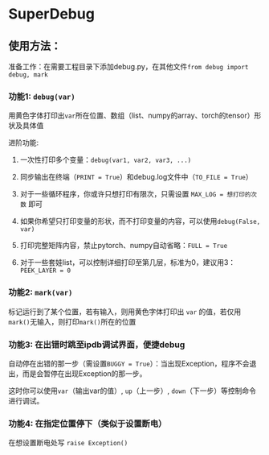 # SuperDebug

## 使用方法：

准备工作：在需要工程目录下添加debug.py，在其他文件`from debug import debug, mark`

### 功能1: `debug(var)`

用黄色字体打印出`var`所在位置、数组（list、numpy的array、torch的tensor）形状及具体值

进阶功能:

1. 一次性打印多个变量：`debug(var1, var2, var3, ...)`

2. 同步输出在终端（`PRINT = True`）和debug.log文件中（`TO_FILE = True`）

3. 对于一些循环程序，你或许只想打印有限次，只需设置 `MAX_LOG = 想打印的次数` 即可

4. 如果你希望只打印变量的形状，而不打印变量的内容，可以使用`debug(False, var)`

5. 打印完整矩阵内容，禁止pytorch、numpy自动省略：`FULL = True`

6. 对于一些套娃list，可以控制详细打印至第几层，标准为0，建议用3： `PEEK_LAYER = 0`


### 功能2: `mark(var)`

标记运行到了某个位置，若有输入，则用黄色字体打印出 `var` 的值，若仅用`mark()`无输入，则打印`mark()`所在的位置

### 功能3: 在出错时跳至ipdb调试界面，便捷debug

自动停在出错的那一步（需设置`BUGGY = True`）：当出现Exception，程序不会退出，而是会暂停在出现Exception的那一步。

这时你可以使用`var`（输出var的值）, `up`（上一步）, `down`（下一步）等控制命令进行调试。

### 功能4: 在指定位置停下（类似于设置断电）

在想设置断电处写 `raise Exception()`

